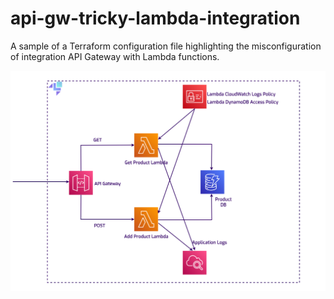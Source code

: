 # api-gw-tricky-lambda-integration
A sample of a Terraform configuration file highlighting the misconfiguration of integration API Gateway with Lambda functions.

![architecture-diagram.png](architecture-diagram.png)

